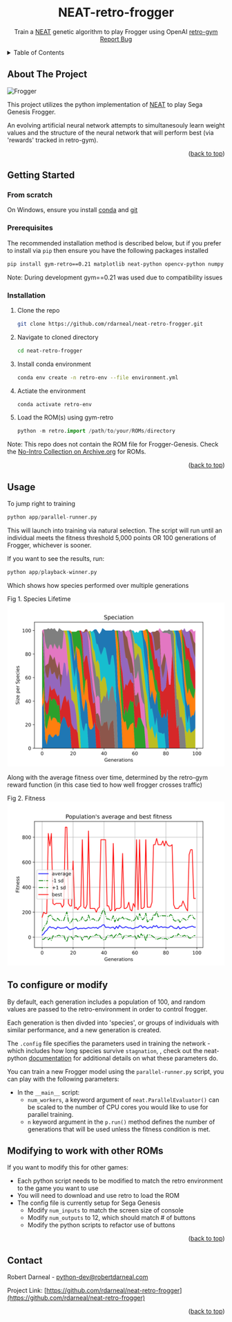 
<!-- PROJECT LOGO -->
<br />
<div align="center">

<h1 align="center">NEAT-retro-frogger</h3>

  <p align="center">
    Train a <a href="https://neat-python.readthedocs.io/en/latest/">NEAT</a> genetic algorithm to play Frogger using OpenAI <a href="https://github.com/openai/retro">retro-gym</a>
    <br />
    <a href="https://github.com/rdarneal/neat-retro-frogger/issues">Report Bug</a>
  </p>
</div>



<!-- TABLE OF CONTENTS -->
<details>
  <summary>Table of Contents</summary>
  <ol>
    <li>
      <a href="#about-the-project">About The Project</a>
    </li>
    <li>
      <a href="#getting-started">Getting Started</a>
      <ul>
        <li><a href="#prerequisites">Prerequisites</a></li>
        <li><a href="#installation">Installation</a></li>
      </ul>
    </li>
    <li><a href="#usage">Usage</a></li>
    <li><a href="#contributing">Contributing</a></li>
    <li><a href="#contact">Contact</a></li>
    <li><a href="#acknowledgments">Acknowledgments</a></li>
  </ol>
</details>



<!-- ABOUT THE PROJECT -->
## About The Project

![Frogger](/winner/winner.gif)

This project utilizes the python implementation of [NEAT](https://en.wikipedia.org/wiki/Neuroevolution_of_augmenting_topologies) to play Sega Genesis Frogger. 

An evolving artificial neural network attempts to simultanesouly learn weight values and the structure of the neural network that will perform best (via 'rewards' tracked in retro-gym).

<p align="right">(<a href="#readme-top">back to top</a>)</p>

<!-- GETTING STARTED -->
## Getting Started
### From scratch
On Windows,  ensure you install [conda](https://docs.conda.io/en/latest/miniconda.html#windows-installers) and [git](https://git-scm.com/download/win)

### Prerequisites

The recommended installation method is described below, but if you prefer to install via `pip` then ensure you have the following packages installed
  ```sh
  pip install gym-retro==0.21 matplotlib neat-python opencv-python numpy
  ```
Note: During development gym==0.21 was used due to compatibility issues


### Installation

1. Clone the repo
   ```sh
   git clone https://github.com/rdarneal/neat-retro-frogger.git
   ```
2. Navigate to cloned directory
   ```sh
   cd neat-retro-frogger
   ```
3. Install conda environment
   ```sh
   conda env create -n retro-env --file environment.yml
   ```
4. Actiate the environment
   ```sh
   conda activate retro-env
   ```
5. Load the ROM(s) using gym-retro
   ```python
   python -m retro.import /path/to/your/ROMs/directory
   ```

Note: This repo does not contain the ROM file for Frogger-Genesis. Check the [No-Intro Collection on Archive.org](https://archive.org/details/No-Intro-Collection_2016-01-03_Fixed) for ROMs.

<p align="right">(<a href="#readme-top">back to top</a>)</p>


<!-- USAGE EXAMPLES -->
## Usage

To jump right to training
```python 
python app/parallel-runner.py
```
This will launch into training via natural selection. The script will run until an individual meets the fitness threshold 5,000 points OR 100 generations of Frogger, whichever is sooner.

If you want to see the results, run:
```python
python app/playback-winner.py
```
Which shows how species performed over multiple generations

Fig 1. Species Lifetime
![](winner/speciation.svg)

Along with the average fitness over time, determined by the retro-gym reward function (in this case tied to how well frogger crosses traffic)

Fig 2. Fitness
![](/winner/avg_fitness.svg)

## To configure or modify
By default, each generation includes a population of 100, and random values are passed to the retro-environment in order to control frogger.

Each generation is then divded into 'species', or groups of individuals with similar performance, and a new generation is created.

The `.config` file specifies the parameters used in training the network - which includes how long species survive `stagnation`, , check out the neat-python [documentation](https://neat-python.readthedocs.io/en/latest/config_file.html) for additional details on what these parameters do.

You can train a new Frogger model using the `parallel-runner.py` script, you can play with the following parameters:
- In the `__main__` script:
  - `num_workers`, a keyword argument of `neat.ParallelEvaluator()` can be scaled to the number of CPU cores you would like to use for parallel training.
  - `n` keyword argument in the `p.run()` method defines the number of generations that will be used unless the fitness condition is met.

## Modifying to work with other ROMs
If you want to modify this for other games:
- Each python script needs to be modified to match the retro environment to the game you want to use
- You will need to download and use retro to load the ROM
- The config file is currently setup for Sega Genesis
  - Modify `num_inputs` to match the screen size of console
  - Modify `num_outputs` to 12, which should match # of buttons
  - Modify the python scripts to refactor use of buttons

<p align="right">(<a href="#readme-top">back to top</a>)</p>

<!-- CONTACT -->
## Contact

Robert Darneal - python-dev@robertdarneal.com

Project Link: [https://github.com/rdarneal/neat-retro-frogger](https://github.com/rdarneal/neat-retro-frogger)

<p align="right">(<a href="#readme-top">back to top</a>)</p>
